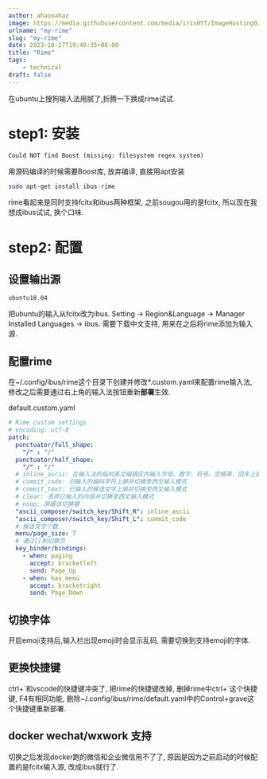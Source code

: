 ```yaml
---
author: ahaooahaz
image: https://media.githubusercontent.com/media/irisHYT/ImageHosting0/main/images/qingdao-dahai-fanchaun.webp
urlname: "my-rime"
slug: "my-rime"
date: 2023-10-27T19:40:35+08:00
title: "Rime"
tags:
    - technical
draft: false
---
```


<!--more-->

在ubuntu上搜狗输入法用腻了,折腾一下换成rime试试.

# step1: 安装

```
Could NOT find Boost (missing: filesystem regex system)
```

用源码编译的时候需要Boost库, 放弃编译, 直接用apt安装

```bash
sudo apt-get install ibus-rime
```

rime看起来是同时支持fcitx和ibus两种框架, 之前sougou用的是fcitx, 所以现在我想成ibus试试, 换个口味.


# step2: 配置

## 设置输出源

`ubuntu18.04`

把ubuntu的输入从fcitx改为ibus.
Setting -> Region&Language -> Manager Installed Languages -> ibus.
需要下载中文支持, 用来在之后将rime添加为输入源.

## 配置rime

在~/.config/ibus/rime这个目录下创建并修改*.custom.yaml来配置rime输入法, 修改之后需要通过右上角的输入法按钮重新**部署**生效.

default.custom.yaml
```yaml
# Rime custom settings
# encoding: utf-8
patch:
  punctuator/full_shape:
    "/" : "/"
  punctuator/half_shape:
    "/" : "/"
  # inline_ascii: 在输入法的临时英文编辑区内输入字母、数字、符号、空格等，回车上屏后自动复位到中文
  # commit_code: 已输入的编码字符上屏并切换至西文输入模式
  # commit_text: 已输入的候选文字上屏并切换至西文输入模式
  # clear: 丢弃已输入的内容并切换至西文输入模式
  # noop: 屏蔽该切换键
  "ascii_composer/switch_key/Shift_R": inline_ascii
  "ascii_composer/switch_key/Shift_L": commit_code
  # 候选文字个数
  menu/page_size: 7
  # 通过[]到切换页
  key_binder/bindings:
    - when: paging
      accept: bracketleft
      send: Page_Up
    - when: has_menu
      accept: bracketright
      send: Page_Down
```

## 切换字体

开启emoji支持后,输入栏出现emoji时会显示乱码, 需要切换到支持emoji的字体.

## 更换快捷键

ctrl+\`和vscode的快捷键冲突了, 把rime的快捷键改掉, 删掉rime中ctrl+`这个快捷键, F4有相同功能, 删除~/.config/ibus/rime/default.yaml中的Control+grave这个快捷键重新部署.

## docker wechat/wxwork 支持

切换之后发现docker跑的微信和企业微信用不了了, 原因是因为之前启动的时候配置的是fcitx输入源, 改成ibus就行了.


